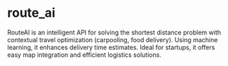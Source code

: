 # route_ai
RouteAI  is an intelligent API for solving the shortest distance problem with contextual travel optimization (carpooling, food delivery). Using machine learning, it enhances delivery time estimates. Ideal for startups, it offers easy map integration and efficient logistics solutions.
